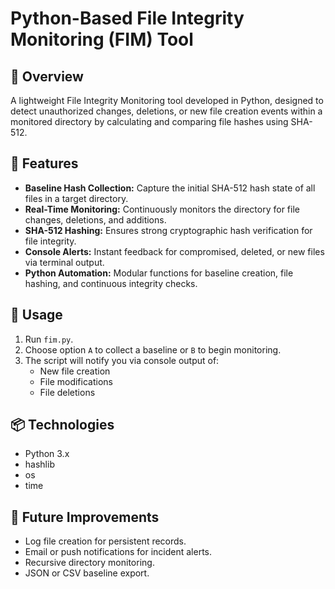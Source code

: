 # Python-Based File Integrity Monitoring (FIM) Tool

## 📖 Overview
A lightweight File Integrity Monitoring tool developed in Python, designed to detect unauthorized changes, deletions, or new file creation events within a monitored directory by calculating and comparing file hashes using SHA-512.

## 🚀 Features
- **Baseline Hash Collection:** Capture the initial SHA-512 hash state of all files in a target directory.
- **Real-Time Monitoring:** Continuously monitors the directory for file changes, deletions, and additions.
- **SHA-512 Hashing:** Ensures strong cryptographic hash verification for file integrity.
- **Console Alerts:** Instant feedback for compromised, deleted, or new files via terminal output.
- **Python Automation:** Modular functions for baseline creation, file hashing, and continuous integrity checks.

## 🔧 Usage
1. Run `fim.py`.
2. Choose option `A` to collect a baseline or `B` to begin monitoring.
3. The script will notify you via console output of:
   - New file creation
   - File modifications
   - File deletions

## 📦 Technologies
- Python 3.x
- hashlib
- os
- time

## 📌 Future Improvements
- Log file creation for persistent records.
- Email or push notifications for incident alerts.
- Recursive directory monitoring.
- JSON or CSV baseline export.


